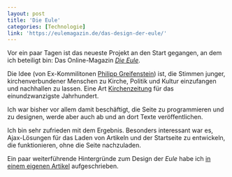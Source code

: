 ```yaml
---
layout: post
title: 'Die Eule'
categories: [Technologie]
link: 'https://eulemagazin.de/das-design-der-eule/'
---
```


Vor ein paar Tagen ist das neueste Projekt an den Start gegangen, an dem ich beteiligt bin: Das Online-Magazin [*Die Eule*](https://eulemagazin.de).

Die Idee (von Ex-Kommilitonen [Philipp Greifenstein](http://philipp-greifenstein.de/)) ist, die Stimmen junger, kirchenverbundener Menschen zu Kirche, Politik und Kultur einzufangen und nachhallen zu lassen. Eine Art [Kirchenzeitung](https://eulemagazin.de/eins/) für das einundzwanzigste Jahrhundert.

Ich war bisher vor allem damit beschäftigt, die Seite zu programmieren und zu designen, werde aber auch ab und an dort Texte veröffentlichen.

Ich bin sehr zufrieden mit dem Ergebnis. Besonders interessant war es, Ajax-Lösungen für das Laden von Artikeln und der Startseite zu entwickeln, die funktionieren, ohne die Seite nachzuladen.

Ein paar weiterführende Hintergründe zum Design der *Eule* habe ich [in einem eigenen Artikel](https://eulemagazin.de/das-design-der-eule/) aufgeschrieben.